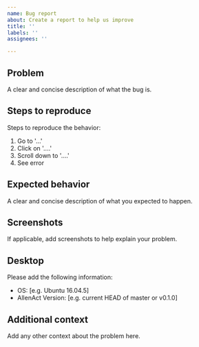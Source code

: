 ```yaml
---
name: Bug report
about: Create a report to help us improve
title: ''
labels: ''
assignees: ''

---
```


## Problem

A clear and concise description of what the bug is.

## Steps to reproduce

Steps to reproduce the behavior:
1. Go to '...'
2. Click on '....'
3. Scroll down to '....'
4. See error

## Expected behavior

A clear and concise description of what you expected to happen.

## Screenshots

If applicable, add screenshots to help explain your problem.

## Desktop

Please add the following information:
 - OS: [e.g. Ubuntu 16.04.5]
 - AllenAct Version: [e.g. current HEAD of master or v0.1.0]

## Additional context

Add any other context about the problem here.
